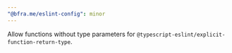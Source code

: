 ```yaml
---
"@bfra.me/eslint-config": minor
---
```


Allow functions without type parameters for `@typescript-eslint/explicit-function-return-type`.
  